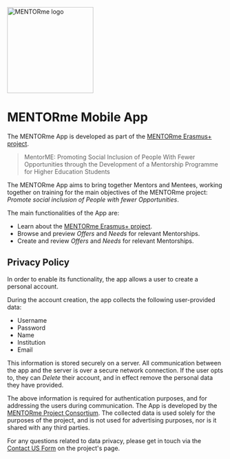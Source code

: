 <img src="store/images/mentorme-launcher.png" alt="MENTORme logo" width="200">

# MENTORme Mobile App

The MENTORme App is developed as part of the [MENTORme Erasmus+ project](https://mentorme-programme.eu/).

> MentorME: Promoting Social Inclusion of People With Fewer Opportunities through the Development of
> a Mentorship Programme for Higher Education Students

The MENTORme App aims to bring together Mentors and Mentees, working together on training for the
main objectives of the MENTORme project: _Promote social inclusion of People with fewer Opportunities_.

The main functionalities of the App are:
- Learn about the [MENTORme Erasmus+ project](https://mentorme-programme.eu/).
- Browse and preview _Offers_ and _Needs_ for relevant Mentorships.
- Create and review _Offers_ and _Needs_ for relevant Mentorships.

## Privacy Policy

In order to enable its functionality, the app allows a user to create a personal account.

During the account creation, the app collects the following user-provided data:
- Username
- Password
- Name
- Institution
- Email

This information is stored securely on a server. All communication between the app and the server
is over a secure network connection.
If the user opts to, they can _Delete_ their account, and in effect remove the personal data they
have provided.

The above information is required for authentication purposes, and for addressing the users during
communication.
The App is developed by the [MENTORme Project Consortium](https://mentorme-programme.eu/).
The collected data is used solely for the purposes of the project, and is not used for advertising
purposes, nor is it shared with any third parties.

For any questions related to data privacy, please get in touch via the
[Contact US Form](https://mentorme-programme.eu/contact-us) on the project's page.


